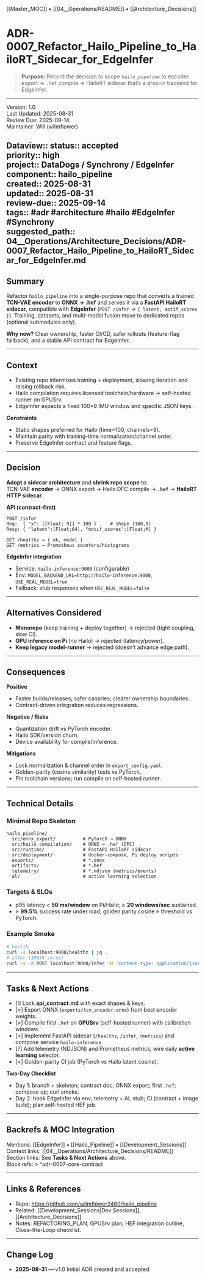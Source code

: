 [[Master_MOC]] • [[04__Operations/README]] • [[Architecture_Decisions]]

# ADR-0007_Refactor_Hailo_Pipeline_to_HailoRT_Sidecar_for_EdgeInfer

> **Purpose:** Record the decision to scope `hailo_pipeline` to encoder export → `.hef` compile → HailoRT sidecar that’s a drop-in backend for EdgeInfer.

---
Version: 1.0  
Last Updated: 2025-08-31  
Review Due: 2025-09-14  
Maintainer: Will (wllmflower)

Dataview::
status:: accepted  
priority:: high  
project:: DataDogs / Synchrony / EdgeInfer  
component:: hailo_pipeline  
created:: 2025-08-31  
updated:: 2025-08-31  
review-due:: 2025-09-14  
tags:: #adr #architecture #hailo #EdgeInfer #Synchrony  
suggested_path:: 04__Operations/Architecture_Decisions/ADR-0007_Refactor_Hailo_Pipeline_to_HailoRT_Sidecar_for_EdgeInfer.md
---

## Summary
Refactor `hailo_pipeline` into a single-purpose repo that converts a trained **TCN-VAE encoder** to **ONNX → .hef** and serves it via a **FastAPI HailoRT sidecar**, compatible with **EdgeInfer** (`POST /infer` → `{ latent, motif_scores }`). Training, datasets, and multi-modal fusion move to dedicated repos (optional submodules only).

**Why now?** Clear ownership, faster CI/CD, safer rollouts (feature-flag fallback), and a stable API contract for EdgeInfer.

---

## Context
- Existing repo intermixes training + deployment, slowing iteration and raising rollback risk.  
- Hailo compilation requires licensed toolchain/hardware → self-hosted runner on GPUSrv.  
- EdgeInfer expects a fixed 100×9 IMU window and specific JSON keys.

**Constraints**
- Static shapes preferred for Hailo (time=100, channels=9).  
- Maintain parity with training-time normalization/channel order.  
- Preserve EdgeInfer contract and feature flags.

---

## Decision
**Adopt a sidecar architecture** and **shrink repo scope** to:  
TCN-VAE **encoder** → ONNX export → Hailo DFC compile → **`.hef`** → **HailoRT HTTP sidecar**.

**API (contract-first)**
```
POST /infer
Req:  { "x": [[Float; 9]] * 100 }     # shape (100,9)
Resp: { "latent":[Float;64], "motif_scores":[Float;M] }

GET /healthz → { ok, model }
GET /metrics → Prometheus counters/histograms
```

**EdgeInfer integration**
- Service: `hailo-inference:9000` (configurable)  
- Env: `MODEL_BACKEND_URL=http://hailo-inference:9000`, `USE_REAL_MODEL=true`  
- Fallback: stub responses when `USE_REAL_MODEL=false`

---

## Alternatives Considered
- **Monorepo** (keep training + deploy together) → rejected (tight coupling, slow CI).  
- **GPU inference on Pi** (no Hailo) → rejected (latency/power).  
- **Keep legacy model-runner** → rejected (doesn’t advance edge path).

---

## Consequences
**Positive**
- Faster builds/releases; safer canaries; clearer ownership boundaries.  
- Contract-driven integration reduces regressions.

**Negative / Risks**
- Quantization drift vs PyTorch encoder.  
- Hailo SDK/version churn.  
- Device availability for compile/inference.

**Mitigations**
- Lock normalization & channel order in `export_config.yaml`.  
- Golden-parity (cosine similarity) tests vs PyTorch.  
- Pin toolchain versions; run compile on self-hosted runner.

---

## Technical Details

### Minimal Repo Skeleton
```
hailo_pipeline/
  src/onnx_export/          # PyTorch → ONNX
  src/hailo_compilation/    # ONNX → .hef (DFC)
  src/runtime/              # FastAPI HailoRT sidecar
  src/deployment/           # docker-compose, Pi deploy scripts
  exports/                  # *.onnx
  artifacts/                # *.hef
  telemetry/                # *.ndjson (metrics/events)
  al/                       # active learning selection
```

### Targets & SLOs
- p95 latency < **50 ms/window** on Pi/Hailo; ≥ **20 windows/sec** sustained.  
- ≥ **99.5%** success rate under load; golden parity cosine ≥ threshold vs PyTorch.

### Example Smoke
```bash
# health
curl -s localhost:9000/healthz | jq .
# infer (100x9 zeros)
curl -s -X POST localhost:9000/infer -H 'content-type: application/json'   -d '{"x": ['"$(yes ' [0,0,0,0,0,0,0,0,0],' | head -n 99)"' [0,0,0,0,0,0,0,0,0] ] }' | jq .
```

---

## Tasks & Next Actions
- [!] Lock **api_contract.md** with exact shapes & keys.
- [>] Export ONNX (`exports/tcn_encoder.onnx`) from best encoder weights.
- [>] Compile first `.hef` on **GPUSrv** (self-hosted runner) with calibration windows.
- [>] Implement FastAPI sidecar (`/healthz`, `/infer`, `/metrics`) and compose service `hailo-inference`.
- [?] Add telemetry (NDJSON) and Prometheus metrics; wire daily **active learning** selector.
- [<] Golden-parity CI job (PyTorch vs Hailo latent cosine).

**Two-Day Checklist**
- Day 1: branch + skeleton; contract doc; ONNX export; first `.hef`; compose up; curl smoke.  
- Day 2: hook EdgeInfer via env; telemetry + AL stub; CI (contract + image build); plan self-hosted HEF job.

---

## Backrefs & MOC Integration
Mentions: [[EdgeInfer]] • [[Hailo_Pipeline]] • [[Development_Sessions]]  
Context links: [[04__Operations/Architecture_Decisions/README]]  
Section links: See **Tasks & Next Actions** above.  
Block refs: > ^adr-0007-core-contract

---

## Links & References
- Repo: https://github.com/wllmflower2460/hailo_pipeline  
- Related: [[Development_Sessions|Dev Sessions]], [[Architecture_Decisions]]  
- Notes: REFACTORING_PLAN, GPUSrv plan, HEF integration outline, Close-the-Loop checklist.

---

## Change Log
- **2025-08-31** — v1.0 Initial ADR created and accepted.
